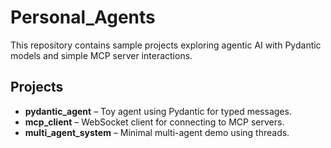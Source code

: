 # Personal_Agents

This repository contains sample projects exploring agentic AI with Pydantic models and simple MCP server interactions.

## Projects
- **pydantic_agent** – Toy agent using Pydantic for typed messages.
- **mcp_client** – WebSocket client for connecting to MCP servers.
- **multi_agent_system** – Minimal multi-agent demo using threads.
